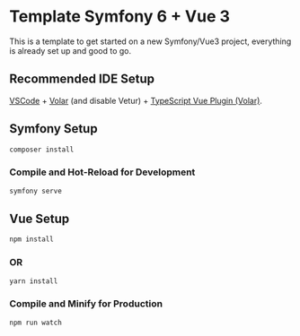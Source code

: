 # Template Symfony 6 + Vue 3

This is a template to get started on a new Symfony/Vue3 project, everything is already set up and good to go.

## Recommended IDE Setup

[VSCode](https://code.visualstudio.com/) + [Volar](https://marketplace.visualstudio.com/items?itemName=johnsoncodehk.volar) (and disable Vetur) + [TypeScript Vue Plugin (Volar)](https://marketplace.visualstudio.com/items?itemName=johnsoncodehk.vscode-typescript-vue-plugin).

## Symfony Setup

```sh
composer install
```

### Compile and Hot-Reload for Development

```sh
symfony serve
```

## Vue Setup

```sh
npm install
```

### OR

```sh
yarn install
```

### Compile and Minify for Production

```sh
npm run watch
```
